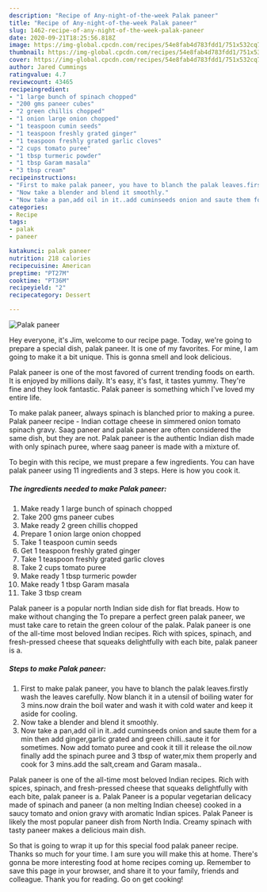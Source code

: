 ```yaml
---
description: "Recipe of Any-night-of-the-week Palak paneer"
title: "Recipe of Any-night-of-the-week Palak paneer"
slug: 1462-recipe-of-any-night-of-the-week-palak-paneer
date: 2020-09-21T18:25:56.818Z
image: https://img-global.cpcdn.com/recipes/54e8fab4d783fdd1/751x532cq70/palak-paneer-recipe-main-photo.jpg
thumbnail: https://img-global.cpcdn.com/recipes/54e8fab4d783fdd1/751x532cq70/palak-paneer-recipe-main-photo.jpg
cover: https://img-global.cpcdn.com/recipes/54e8fab4d783fdd1/751x532cq70/palak-paneer-recipe-main-photo.jpg
author: Jared Cummings
ratingvalue: 4.7
reviewcount: 43465
recipeingredient:
- "1 large bunch of spinach chopped"
- "200 gms paneer cubes"
- "2 green chillis chopped"
- "1 onion large onion chopped"
- "1 teaspoon cumin seeds"
- "1 teaspoon freshly grated ginger"
- "1 teaspoon freshly grated garlic cloves"
- "2 cups tomato puree"
- "1 tbsp turmeric powder"
- "1 tbsp Garam masala"
- "3 tbsp cream"
recipeinstructions:
- "First to make palak paneer, you have to blanch the palak leaves.firstly wash the leaves carefully. Now blanch it in a utensil of boiling water for 3 mins.now drain the boil water and wash it with cold water and keep it aside for cooling."
- "Now take a blender and blend it smoothly."
- "Now take a pan,add oil in it..add cuminseeds onion and saute them for a min then add ginger,garlic grated and green chilli..saute it for sometimes. Now add tomato puree and cook it till it release the oil.now finally add the spinach puree and 3 tbsp of water,mix them properly and cook for 3 mins.add the salt,cream and Garam masala.."
categories:
- Recipe
tags:
- palak
- paneer

katakunci: palak paneer 
nutrition: 218 calories
recipecuisine: American
preptime: "PT27M"
cooktime: "PT36M"
recipeyield: "2"
recipecategory: Dessert

---
```



![Palak paneer](https://img-global.cpcdn.com/recipes/54e8fab4d783fdd1/751x532cq70/palak-paneer-recipe-main-photo.jpg)

Hey everyone, it's Jim, welcome to our recipe page. Today, we're going to prepare a special dish, palak paneer. It is one of my favorites. For mine, I am going to make it a bit unique. This is gonna smell and look delicious.

Palak paneer is one of the most favored of current trending foods on earth. It is enjoyed by millions daily. It's easy, it's fast, it tastes yummy. They're fine and they look fantastic. Palak paneer is something which I've loved my entire life.

To make palak paneer, always spinach is blanched prior to making a puree. Palak paneer recipe - Indian cottage cheese in simmered onion tomato spinach gravy. Saag paneer and palak paneer are often considered the same dish, but they are not. Palak paneer is the authentic Indian dish made with only spinach puree, where saag paneer is made with a mixture of.


To begin with this recipe, we must prepare a few ingredients. You can have palak paneer using 11 ingredients and 3 steps. Here is how you cook it.

<!--inarticleads1-->

##### The ingredients needed to make Palak paneer:

1. Make ready 1 large bunch of spinach chopped
1. Take 200 gms paneer cubes
1. Make ready 2 green chillis chopped
1. Prepare 1 onion large onion chopped
1. Take 1 teaspoon cumin seeds
1. Get 1 teaspoon freshly grated ginger
1. Take 1 teaspoon freshly grated garlic cloves
1. Take 2 cups tomato puree
1. Make ready 1 tbsp turmeric powder
1. Make ready 1 tbsp Garam masala
1. Take 3 tbsp cream


Palak paneer is a popular north Indian side dish for flat breads. How to make without changing the To prepare a perfect green palak paneer, we must take care to retain the green colour of the palak. Palak paneer is one of the all-time most beloved Indian recipes. Rich with spices, spinach, and fresh-pressed cheese that squeaks delightfully with each bite, palak paneer is a. 

<!--inarticleads2-->

##### Steps to make Palak paneer:

1. First to make palak paneer, you have to blanch the palak leaves.firstly wash the leaves carefully. Now blanch it in a utensil of boiling water for 3 mins.now drain the boil water and wash it with cold water and keep it aside for cooling.
1. Now take a blender and blend it smoothly.
1. Now take a pan,add oil in it..add cuminseeds onion and saute them for a min then add ginger,garlic grated and green chilli..saute it for sometimes. Now add tomato puree and cook it till it release the oil.now finally add the spinach puree and 3 tbsp of water,mix them properly and cook for 3 mins.add the salt,cream and Garam masala..


Palak paneer is one of the all-time most beloved Indian recipes. Rich with spices, spinach, and fresh-pressed cheese that squeaks delightfully with each bite, palak paneer is a. Palak Paneer is a popular vegetarian delicacy made of spinach and paneer (a non melting Indian cheese) cooked in a saucy tomato and onion gravy with aromatic Indian spices. Palak Paneer is likely the most popular paneer dish from North India. Creamy spinach with tasty paneer makes a delicious main dish. 

So that is going to wrap it up for this special food palak paneer recipe. Thanks so much for your time. I am sure you will make this at home. There's gonna be more interesting food at home recipes coming up. Remember to save this page in your browser, and share it to your family, friends and colleague. Thank you for reading. Go on get cooking!
